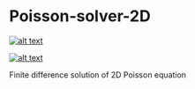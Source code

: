 # Poisson-solver-2D




<a href = "https://github.com/zaman13/Poisson-solver-2D/blob/master/LICENSE"> <img src="https://img.shields.io/github/license/zaman13/Poisson-solver-2D" alt="alt text"></a>


<a href = "https://github.com/zaman13/Poisson-solver-2D/tree/master/Code"> <img src="https://img.shields.io/badge/version-1.0-red" alt="alt text"> </a>


Finite difference solution of 2D Poisson equation
